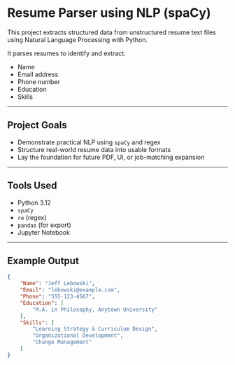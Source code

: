 # Resume Parser using NLP (spaCy)

This project extracts structured data from unstructured resume text files using Natural Language Processing with Python.

It parses resumes to identify and extract:
- Name
- Email address
- Phone number
- Education
- Skills

---

## Project Goals

- Demonstrate practical NLP using `spaCy` and regex
- Structure real-world resume data into usable formats
- Lay the foundation for future PDF, UI, or job-matching expansion

---

## Tools Used

- Python 3.12
- `spaCy`
- `re` (regex)
- `pandas` (for export)
- Jupyter Notebook

---

## Example Output

```json
{
    "Name": "Jeff Lebowski",
    "Email": "lebowski@example.com",
    "Phone": "555-123-4567",
    "Education": [
        "M.A. in Philosophy, Anytown University"
    ],
    "Skills": [
        "Learning Strategy & Curriculum Design",
        "Organizational Development",
        "Change Management"
    ]
}
